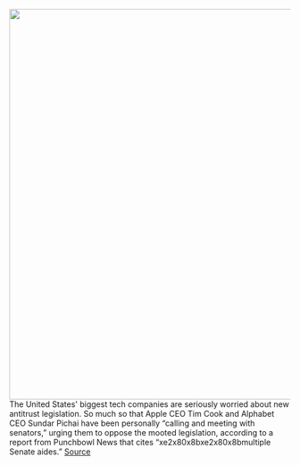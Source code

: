 <img src='https://cdn.vox-cdn.com/thumbor/oRmPwdcqRT88hUQBkNM3y0_YzY0=/0x0:5568x3712/1200x800/filters:focal(2339x1411:3229x2301)/cdn.vox-cdn.com/uploads/chorus_image/image/70411253/1032853198.0.jpg' width='700px' /><br/>
The United States' biggest tech companies are seriously worried about new antitrust legislation. So much so that Apple CEO Tim Cook and Alphabet CEO Sundar Pichai have been personally “calling and meeting with senators,” urging them to oppose the mooted legislation, according to a report from Punchbowl News that cites “xe2x80x8bxe2x80x8bmultiple Senate aides.”
<a href='https://www.theverge.com/2022/1/20/22892855/apple-google-antitrust-legislation-tim-cook-sundar-pichai-lobbying'> Source <a/>